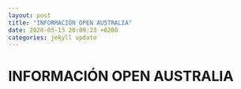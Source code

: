 ```yaml
---
layout: post
title: "INFORMACIÓN OPEN AUSTRALIA"
date: 2020-05-13 20:09:23 +0200
categories: jekyll update
---
```


# INFORMACIÓN OPEN AUSTRALIA
